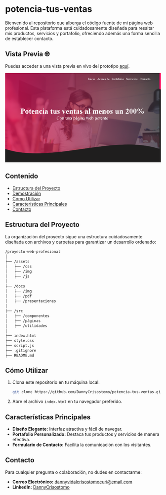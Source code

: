 # potencia-tus-ventas

Bienvenido al repositorio que alberga el código fuente de mi página web profesional. Esta plataforma está cuidadosamente diseñada para resaltar mis productos, servicios y portafolio, ofreciendo además una forma sencilla de establecer contacto.

## Vista Previa 🌐

Puedes acceder a una vista previa en vivo del prototipo [aquí](https://radiant-otter-54ab8e.netlify.app/).


![php](https://github.com/DannyCrisostomo/potencia-tus-ventas/blob/main/potencia%20tus%20ventas.png)



## Contenido

- [Estructura del Proyecto](#estructura-del-proyecto)
- [Demostración](#demostración)
- [Cómo Utilizar](#cómo-utilizar)
- [Características Principales](#características-principales)
- [Contacto](#contacto)

## Estructura del Proyecto

La organización del proyecto sigue una estructura cuidadosamente diseñada con archivos y carpetas para garantizar un desarrollo ordenado:

```
/proyecto-web-profesional
│
├── /assets
│   ├── /css
│   ├── /img
│   ├── /js
│
├── /docs
│   ├── /img
│   ├── /pdf
│   ├── /presentaciones
│
├── /src
│   ├── /componentes
│   ├── /páginas
│   ├── /utilidades
│
├── index.html
├── style.css
├── script.js
├── .gitignore
├── README.md
```

## Cómo Utilizar

1. Clona este repositorio en tu máquina local.
    ```bash
    git clone https://github.com/DannyCrisostomo/potencia-tus-ventas.git
    ```

2. Abre el archivo `index.html` en tu navegador preferido.

## Características Principales

- **Diseño Elegante:** Interfaz atractiva y fácil de navegar.
- **Portafolio Personalizado:** Destaca tus productos y servicios de manera efectiva.
- **Formulario de Contacto:** Facilita la comunicación con los visitantes.

## Contacto

Para cualquier pregunta o colaboración, no dudes en contactarme:

- **Correo Electrónico:** dannyvidalcrisostomocuri@email.com
- **LinkedIn:** [DannyCrisostomo](www.linkedin.com/in/danny-crisostomo)


